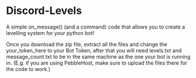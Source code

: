 # Discord-Levels
A simple on_message() (and a command) code that allows you to create a levelling system for your python bot!

Once you download the zip file, extract all the files and change the your_token_here to your Bot Token, after that you will need levels.txt and message_count.txt to be in the same machine as the one your bot is running in. (E.g. if you are using PebbleHost, make sure to upload the files there for the code to work.)
